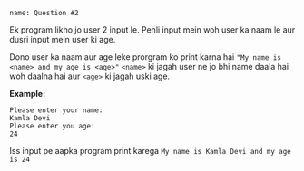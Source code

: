 ```ngMeta
name: Question #2
```

Ek program likho jo user 2 input le. Pehli input mein woh user ka naam le aur dusri input mein user ki age.

Dono user ka naam aur age leke prorgram ko print karna hai `"My name is <name> and my age is <age>"` `<name>` ki jagah user ne jo bhi name daala hai woh daalna hai aur `<age>` ki jagah uski age.

**Example:**
```
Please enter your name:
Kamla Devi
Please enter you age:
24
```

Iss input pe aapka program print karega `My name is Kamla Devi and my age is 24`
